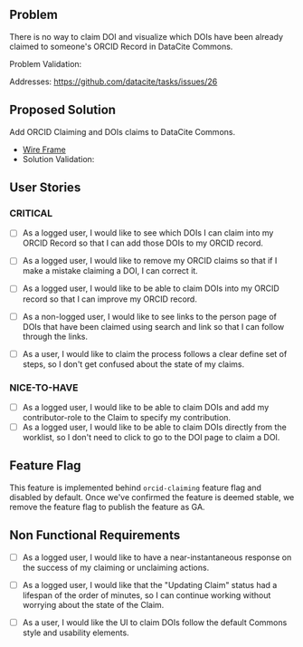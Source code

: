 
## Problem

There is no way to claim DOI and visualize which DOIs have been already claimed to someone's ORCID Record in DataCite Commons.

Problem Validation: 

Addresses: https://github.com/datacite/tasks/issues/26

## Proposed Solution 

Add ORCID Claiming and DOIs claims to DataCite Commons.
- [Wire Frame](https://www.figma.com/file/XY0mHdFJAqI0WkGAdBo3JJ/ORCID-Claiming?node-id=243%3A1)
- Solution Validation: 

## User Stories

### CRITICAL
- [ ] As a logged user, I would like to see which DOIs I can claim into my ORCID Record so that I can add those DOIs to my ORCID record.
- [ ] As a logged user, I would like to remove my ORCID claims so that if I make a mistake claiming a DOI, I can correct it.
- [ ] As a logged user, I would like to be able to claim DOIs into my ORCID record so that I can improve my ORCID record.
- [ ] As a non-logged user, I would like to see links to the person page of DOIs that have been claimed using search and link so that I can follow through the links.
- [ ] As a user, I would like to claim the process follows a clear define set of steps, so I don't get confused about the state of my claims.


### NICE-TO-HAVE
- [ ] As a logged user, I would like to be able to claim DOIs and add my contributor-role to the Claim to specify my contribution.
- [ ] As a logged user, I would like to be able to claim DOIs directly from the worklist, so I don't need to click to go to the DOI page to claim a DOI.

## Feature Flag

This feature is implemented behind `orcid-claiming` feature flag and disabled by default.
Once we've confirmed the feature is deemed stable, we remove the feature flag to publish the feature as GA.

## Non Functional Requirements

- [ ] As a logged user, I would like to have a near-instantaneous response on the success of my claiming or unclaiming actions.
- [ ] As a logged user, I would like that the "Updating Claim" status had a lifespan of the order of minutes, so I can continue working without worrying about the state of the Claim.
- [ ] As a user, I would like the UI to claim DOIs follow the default Commons style and usability elements.

